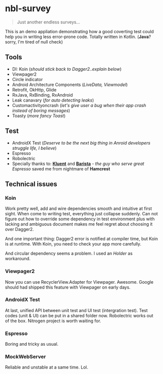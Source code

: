 # nbl-survey
> Just another endless surveys...

This is an demo appliation demonstrating how a good coverting test could help you in writing less error-prone code.
Totally written in Kotlin. (**Java**? sorry, I'm tired of null check)

## Tools
 - DI: Koin (*should stick back to Dagger2..explain below*)
 - Viewpager2 
 - Circle indicator
 - Android Architecture Components (*LiveData, Viewmodel*)
 - Retrofit, OkHttp, Glide
 - RxJava, RxBinding, RxAndroid
 - Leak canavary (*for auto detecting leaks*)
 - Customactivityoncrash (*let's give user a bug when their app crash instead of boring messages*)
 - Toasty (*more fancy Toast*)
 
## Test
 - AndroidX Test (*Deserve to be the next big thing in Anroid developers struggle life, I believe*)
 - Espresso 
 - Robolectric 
 - Specially thanks to: [**Kluent**](https://github.com/MarkusAmshove/Kluent) and [**Barista**](https://github.com/SchibstedSpain/Barista) - *the guy who serve great Espresso* saved me from nightmare of **Hamcrest**

## Technical issues

### Koin

Work pretty well, add and wire dependencies smooth and intuitive at first sight. When come to writing test, everything just collapse suddenly. Can not figure out how to override some dependency in test environment plus with lacking and ambiguous document makes me feel regret about choosing it over Dagger2.

And one important thing: Dagger2 error is notified at compiler time, but Koin is at runtime. With Koin, you need to check your app more carefully.

And circular dependency seems a problem. I used an *Holder* as workaround.

### Viewpager2
Now you can use RecyclerView.Adapter for Viewpager. Awesome. Google should had shipped this feature with Viewpager on early days.

### AndroidX Test
At last, unified API between unit test and UI test (intergration test). Test codes (unit & UI) can be put in a shared folder now. Robolectric works out of the box. Nitrogen project is worth waiting for.

### Espresso
Boring and tricky as usual.

### MockWebServer
Reliable and unstable at a same time. Lol.




